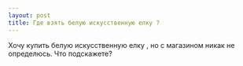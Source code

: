 ```yaml
---
layout: post 
title: Где взять белую искусственную елку ? 
--- 
```

Хочу купить белую искусственную елку , но с магазином никак не определюсь. Что подскажете?